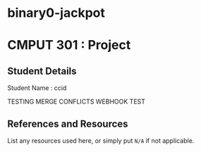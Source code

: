 # binary0-jackpot

# CMPUT 301 : Project

## Student Details

Student Name : ccid

TESTING MERGE CONFLICTS
WEBHOOK TEST

## References and Resources

List any resources used here, or simply put `N/A` if not applicable.


